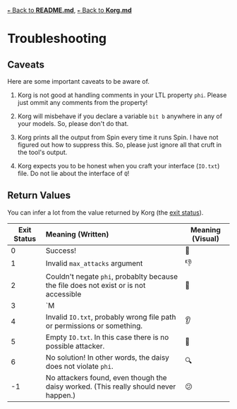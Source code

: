 [`↞` Back to **README.md**](../README.md), [`↞` Back to **Korg.md**](Korg.md)

# Troubleshooting

## Caveats

Here are some important caveats to be aware of.

1. Korg is not good at handling comments in your LTL property `phi`.  Please just ommit any comments from the property!

2. Korg will misbehave if you declare a variable `bit b` anywhere in any of your models.  So, please don't do that.

3. Korg prints all the output from Spin every time it runs Spin.  I have not figured out how to suppress this.  So, please just ignore all that cruft in the tool's output.

3. Korg expects you to be honest when you craft your interface (`IO.txt`) file.  Do not lie about the interface of `Q`!

## Return Values

You can infer a lot from the value returned by Korg (the [exit status](https://en.wikipedia.org/wiki/Exit_status)).

| Exit Status | Meaning (Written)                                                                     | Meaning (Visual)  |
|-------------|:--------------------------------------------------------------------------------------|-------------------|
| 0           | Success!                                                                              |:money_mouth_face: |
| 1           | Invalid `max_attacks` argument                                                        |:thumbsdown:       |
| 2           | Couldn't negate `phi`, probablty because the file does not exist or is not accessible |:eyes:             |
| 3           | `M || Q |/= phi`, so the threat model is *invalid*!                                   |:policewoman:      |
| 4           | Invalid `IO.txt`, probably wrong file path or permissions or something.               |:ear:              |
| 5           | Empty `IO.txt`.  In this case there is no possible attacker.                          |:thinking:         |
| 6           | No solution!  In other words, the daisy does not violate `phi`.                       |:mag:              |
| -1          | No attackers found, even though the daisy worked.  (This really should never happen.) |:confused:         |